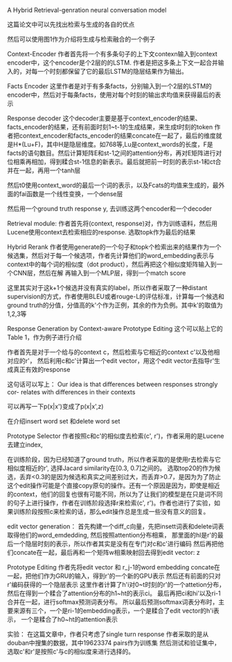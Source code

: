 A Hybrid Retrieval-genration neural conversation model

这篇论文中可以先找出检索与生成的各自的优点

然后可以使用图1作为介绍将生成与检索融合的一个例子

Context-Encoder
作者首先将一个有多条句子的上下文contexn输入到context encoder中，这个encoder是个2层的的LSTM.
作者是把这多条上下文一起合并输入的，对每一个时刻都保留了它的最后LSTM的隐层结果作为输出。

Facts Encoder
这里作者是对于有多条facts，分别输入到一个2层的LSTM的encoder中，然后对于每条facts，使用对每个时刻的输出求均值来获得最后的表示

Response decoder
这个decoder主要是基于context_encoder的结果、facts_encoder的结果，还有前面时刻1~t-1的生成结果，来生成t时刻的token
作者把context_encoder和facts_encoder的结果concate在一起了，最后的维度就是H*(Lu+F)，其中H是隐层维度。如768等,Lu是context_words的长度，F是facts的语句数目。然后计算矩阵E和st-1之间的attention分布，再对E矩阵进行对位相乘再相加，得到糅合st-1信息的新表示。最后就把前一时刻的表示st-1和ct合并在一起，再用一个tanh层

然后t0使用context_word的最后一个词的表示，以及Fcats的均值来生成的，最外面的fai函数是一个线性变换，一个dense层

然后用一个ground truth response y, 去训练这两个encoder和一个decoder


Retrieval module:
作者首先将(context, response)对，作为训练语料，然后用Lucene使用context去检索相应的response. 选取topk作为最后的结果


Hybrid Rerank
作者使用generate的一个句子和topk个检索出来的结果作为一个候选集，然后对于每一个候选项，作者先计算他们的word_embedding表示与context中的每个词的相似度（dot product），然后再把这个相似度矩阵输入到一个CNN层，然后在解 再输入到一个MLP层，得到一个match score

这里其实对于这k+1个候选并没有真实的label，所以作者采取了一种distant supervision的方式，作者使用BLEU或者rouge-L的评估标准，计算每一个候选和ground truth的分值，分值高的k'个作为正例，其余的作为负例。其中k'的取值为1,2,3等


Response Generation by Context-aware Prototype Editing
这个可以贴上它的Table 1，作为例子进行介绍

作者首先是对于一个给与的context c，然后检索与它相近的context c'以及他相对应的r'，
然后利用c和c'计算出一个edit vector，用这个edit vector去指导r'生成真正有效的response

这句话可以写上：
Our idea is that differences between responses strongly cor- relates with differences in their contexts

可以再写一下p(x|x')变成了p(x|x',z)

在介绍insert word set 和delete word set

Prototype Selector
作者按照c和c'的相似度去检索(c', r')，作者采用的是Lucene去建立index, 

在训练阶段，因为已经知道了ground truth，所以作者采取的是使用r去检索与它相似度相近的r', 选择Jacard similarity在[0.3, 0.7]之间的。
选取top20的作为候选，丢弃<0.3的是因为候选和真实之间差别过大，而丢弃>0.7，是因为为了防止这个edit操作可能是个直接copy原句的操作。还有一个原因是因为，即使是相近的context，他们的回复也很有可能不同，所以为了让我们的模型是在只是词不同的句子上进行操作，作者在训练阶段选择r来检索(c', r')。作者也进行了实验，如果训练阶段按照c来检索的话，那么edit操作总是生成一些没有意义的回复。



edit vector generation：
    首先构建一个diff_c向量，先把insett词表和delete词表取得他们的word_emdedding, 然后按照attention分布相乘，
    那里面的hl是r'的最后一个隐层时刻的表示，所以作者其实是没有在专门对c和c'进行编码
    然后再把他们concate在一起，最后再和一个矩阵w相乘映射回去得到edit vector: z

Prototype Editing
    作者先将edit vector 和 r_j-1的word embedding concate在一起，把他们作为GRU的输入，得到r'的一个新的GPU表示
    然后还有前面的只对r'编码获得的一个隐层表示
    这里作者计算了h'i对0~t时刻的r'的一个attetion分布，然后在得到一个糅合了attention分布的h1~ht的表示ci。
    最后再把ci和hi'以及ri-1合并在一起，进行softmax预测词表分布。
    所以最后预测softmax词表分布时，主要来源有三个，一个是ri-1的embedding表示，一个是糅合了edit vector的h'i表示，
    一个是糅合了h0~ht的attention表示

实验：
    在这篇文章中，作者只考虑了single turn response
    作者采取的是从douban中搜集的数据，其中19623374 pairs作为训练集
    然后测试和验证集中，选取c'和r'是按照c'与c的相似度来进行选择的。



